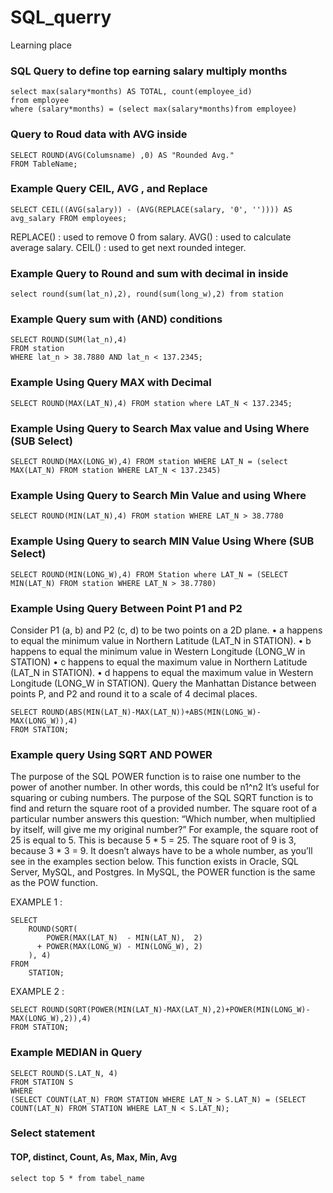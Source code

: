 # SQL_querry
Learning place 

### SQL Query to define top earning salary multiply months 
```
select max(salary*months) AS TOTAL, count(employee_id) 
from employee 
where (salary*months) = (select max(salary*months)from employee)
```

### Query to Roud data with AVG inside
```
SELECT ROUND(AVG(Columsname) ,0) AS "Rounded Avg."
FROM TableName;
```

### Example Query CEIL, AVG , and Replace
```
SELECT CEIL((AVG(salary)) - (AVG(REPLACE(salary, '0', '')))) AS avg_salary FROM employees;
```
REPLACE() : used to remove 0 from salary.
AVG() : used to calculate average salary.
CEIL() : used to get next rounded integer.

### Example Query to Round and sum with decimal in inside 
```
select round(sum(lat_n),2), round(sum(long_w),2) from station
```
### Example Query sum with (AND) conditions 
```
SELECT ROUND(SUM(lat_n),4) 
FROM station 
WHERE lat_n > 38.7880 AND lat_n < 137.2345; 
```
### Example Using Query MAX with Decimal 
```
SELECT ROUND(MAX(LAT_N),4) FROM station where LAT_N < 137.2345; 
```
### Example Using Query to Search Max value and Using Where (SUB Select)
```
SELECT ROUND(MAX(LONG_W),4) FROM station WHERE LAT_N = (select MAX(LAT_N) FROM station WHERE LAT_N < 137.2345)
```
### Example Using Query to Search Min Value and using Where
```
SELECT ROUND(MIN(LAT_N),4) FROM station WHERE LAT_N > 38.7780
```
### Example Using Query to search MIN Value Using Where (SUB Select)
```
SELECT ROUND(MIN(LONG_W),4) FROM Station where LAT_N = (SELECT MIN(LAT_N) FROM station WHERE LAT_N > 38.7780)
```
### Example Using Query Between Point P1 and P2 
Consider P1 (a, b) and P2 (c, d) to be two points on a 2D plane.
• a happens to equal the minimum value in Northern Latitude (LAT_N in STATION).
• b happens to equal the minimum value in Western Longitude (LONG_W in STATION)
• c happens to equal the maximum value in Northern Latitude (LAT_N in STATION).
• d happens to equal the maximum value in Western Longitude (LONG_W in STATION).
Query the Manhattan Distance between points P, and P2 and round it
to a scale of 4 decimal places.
```
SELECT ROUND(ABS(MIN(LAT_N)-MAX(LAT_N))+ABS(MIN(LONG_W)-MAX(LONG_W)),4)
FROM STATION;
```
### Example query Using SQRT AND POWER 
The purpose of the SQL POWER function is to raise one number to the power of another number.
In other words, this could be n1^n2
It’s useful for squaring or cubing numbers.
The purpose of the SQL SQRT function is to find and return the square root of a provided number.
The square root of a particular number answers this question:
“Which number, when multiplied by itself, will give me my original number?”
For example, the square root of 25 is equal to 5. This is because 5 * 5 = 25.
The square root of 9 is 3, because 3 * 3 = 9.
It doesn’t always have to be a whole number, as you’ll see in the examples section below.
This function exists in Oracle, SQL Server, MySQL, and Postgres. In MySQL, the POWER function is the same as the POW function. 

EXAMPLE 1 :
```
SELECT
    ROUND(SQRT(
        POWER(MAX(LAT_N)  - MIN(LAT_N),  2)
      + POWER(MAX(LONG_W) - MIN(LONG_W), 2)
    ), 4)
FROM 
    STATION;
```
EXAMPLE 2 : 
```
SELECT ROUND(SQRT(POWER(MIN(LAT_N)-MAX(LAT_N),2)+POWER(MIN(LONG_W)-MAX(LONG_W),2)),4)
FROM STATION;
```
### Example MEDIAN in Query 
```
SELECT ROUND(S.LAT_N, 4) 
FROM STATION S 
WHERE
(SELECT COUNT(LAT_N) FROM STATION WHERE LAT_N > S.LAT_N) = (SELECT COUNT(LAT_N) FROM STATION WHERE LAT_N < S.LAT_N);
```

### Select statement 
#### TOP, distinct, Count, As, Max, Min, Avg
```
select top 5 * from tabel_name
```
